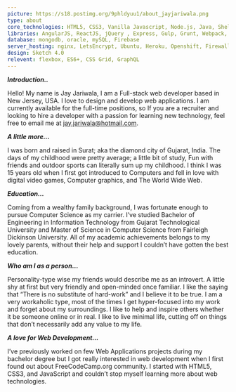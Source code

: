 ```yaml
---
picture: https://s18.postimg.org/9phldyuu1/about_jayjariwala.png
type: about
core_technologies: HTML5, CSS3, Vanilla Javascript, Node.js, Java, Shell Scripting, RestFul API
libraries: AngularJS, ReactJS, jQuery , Express, Gulp, Grunt, Webpack, Bootstrap, Bulma.io, deepstram.io, axios, mobile jQuery
database: mongodb, oracle, mySQL, Firebase
server_hosting: nginx, LetsEncrypt, Ubuntu, Heroku, Openshift, Firewall
design: Sketch 4.0
relevent: flexbox, ES6+, CSS Grid, GraphQL 
---
```


**_Introduction.._**

Hello! My name is Jay Jariwala, I am a Full-stack web developer based in New Jersey, USA. I love to design and develop web applications. I am currently available for the full-time positions, so If you are a recruiter and looking to hire a developer with a passion for learning new technology, feel free to email me at jay.jariwala@hotmail.com. 

**_A little more…_**

I was born and raised in Surat; aka the diamond city of Gujarat, India. The days of my childhood were pretty average; a little bit of study, Fun with friends and outdoor sports can literally sum up my childhood. I think I was 15 years old when I first got introduced to Computers and fell in love with digital video games, Computer graphics, and The World Wide Web. 

**_Education…_**

Coming from a wealthy family background, I was fortunate enough to pursue Computer Science as my carrier. I’ve studied Bachelor of Engineering in Information Technology from Gujarat Technological University and Master of Science in Computer Science from Fairleigh Dickinson University. All of my academic achievements belongs to my lovely parents, without their help and support I couldn’t have gotten the best education.

**_Who am I as a person…_** 

Personality-type wise my friends would describe me as an introvert. A little shy at first but very friendly and open-minded once familiar. I like the saying that “There is no substitute of hard-work” and I believe it to be true. I am a very workaholic type, most of the times I get hyper-focused into my work and forget about my surroundings. I like to help and inspire others whether it be someone online or in real. I like to live minimal life, cutting off on things that don’t necessarily add any value to my life.

**_A love for Web Development…_**

I’ve previously worked on few Web Applications projects during my bachelor degree but I got really interested in web development when I first found out about FreeCodeCamp.org community. I started with HTML5, CSS3, and JavaScript and couldn’t stop myself learning more about web technologies. 

